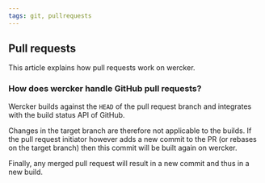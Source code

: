 ```yaml
---
tags: git, pullrequests
---
```


## Pull requests

This article explains how pull requests work on wercker.

### How does wercker handle GitHub pull requests?

Wercker builds against the `HEAD` of the pull request branch and
integrates with the build status API of GitHub. 

Changes in the target branch are therefore not applicable to the builds. 
If the pull request initiator however adds a new commit to the PR (or
rebases on the target branch) then this commit will be built again on
wercker.

Finally, any merged pull request will result in a new commit and thus in a new build.
